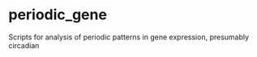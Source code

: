 # periodic_gene
Scripts for analysis of periodic patterns in gene expression, presumably circadian 
